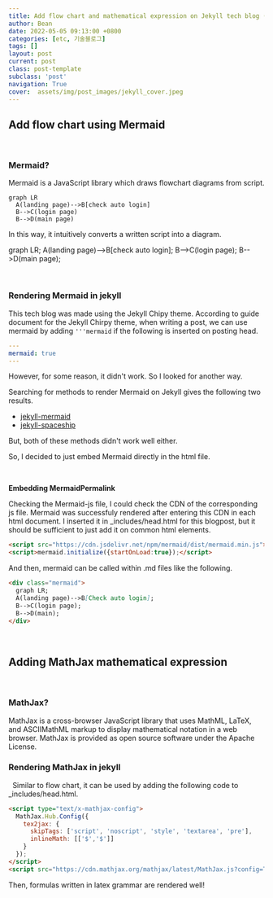```yaml
---
title: Add flow chart and mathematical expression on Jekyll tech blog (Feat. Mermaid, MathJax)
author: Bean
date: 2022-05-05 09:13:00 +0800
categories: [etc, 기술블로그]
tags: []
layout: post
current: post
class: post-template
subclass: 'post'
navigation: True
cover:  assets/img/post_images/jekyll_cover.jpeg
---
```


## Add flow chart using Mermaid
&nbsp;
### Mermaid?

Mermaid is a JavaScript library which draws flowchart diagrams from script.

```
graph LR
  A(landing page)-->B[check auto login]
  B-->C(login page)
  B-->D(main page)
```

In this way, it intuitively converts a written script into a diagram.

<div class="mermaid">
  graph LR;
  A(landing page)-->B[check auto login];
  B-->C(login page);
  B-->D(main page);
</div>

&nbsp;

### Rendering Mermaid in jekyll

This tech blog was made using the Jekyll Chipy theme.
According to guide document for the Jekyll Chirpy theme, when writing a post, we can use mermaid by adding `'''mermaid` if the following is inserted on posting head.
```yaml
---
mermaid: true
---
```

However, for some reason, it didn't work. So I looked for another way.

Searching for methods to render Mermaid on Jekyll gives the following two results.
* [jekyll-mermaid](https://github.com/jasonbellamy/jekyll-mermaid)
* [jekyll-spaceship](https://github.com/jeffreytse/jekyll-spaceship)

But, both of these methods didn't work well either.

So, I decided to just embed Mermaid directly in the html file.

&nbsp;

**Embedding MermaidPermalink**

Checking the Mermaid-js file, I could check the CDN of the corresponding js file.
Mermaid was successfuly rendered after entering this CDN in each html document. I inserted it in _includes/head.html for this blogpost, but it should be sufficient to just add it on common html elements.

```html
<script src="https://cdn.jsdelivr.net/npm/mermaid/dist/mermaid.min.js"></script>
<script>mermaid.initialize({startOnLoad:true});</script>
```

And then, mermaid can be called within .md files like the following.

```markdown
<div class="mermaid">
  graph LR;
  A(landing page)-->B[Check auto login];
  B-->C(login page);
  B-->D(main);
</div>
```

&nbsp;

## Adding MathJax mathematical expression
&nbsp;

### MathJax?
MathJax is a cross-browser JavaScript library that uses MathML, LaTeX, and ASCIIMathML markup to display mathematical notation in a web browser. MathJax is provided as open source software under the Apache License.
### Rendering MathJax in jekyll
&nbsp;
Similar to flow chart, it can be used by adding the following code to _includes/head.html.

```html
<script type="text/x-mathjax-config">
  MathJax.Hub.Config({
    tex2jax: {
      skipTags: ['script', 'noscript', 'style', 'textarea', 'pre'],
      inlineMath: [['$','$']]
    }
  });
</script>
<script src="https://cdn.mathjax.org/mathjax/latest/MathJax.js?config=TeX-AMS-MML_HTMLorMML" type="text/javascript"></script>
```

Then, formulas written in latex grammar are rendered well!
